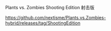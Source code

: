 Plants vs. Zombies Shooting Edition
射击版

https://github.com/nextisme/Plants.vs.Zombies-hybrid/releases/tag/ShootingEdition
